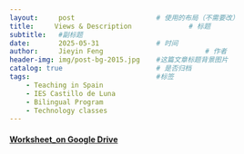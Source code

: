 ```yaml
---
layout:     post   				    # 使用的布局（不需要改）
title:     Views & Description 				# 标题 
subtitle:   #副标题
date:       2025-05-31 				# 时间
author:     Jieyin Feng 						# 作者
header-img: img/post-bg-2015.jpg 	#这篇文章标题背景图片
catalog: true 						# 是否归档
tags:								#标签
    - Teaching in Spain 
    - IES Castillo de Luna
    - Bilingual Program
    - Technology classes
---
```


#### [Worksheet_on Google Drive](https://docs.google.com/document/d/12KhKF2XNBGQCZagQ0egN9oYpH0XmtPP2/edit?usp=sharing&ouid=103086183032334531092&rtpof=true&sd=true)
